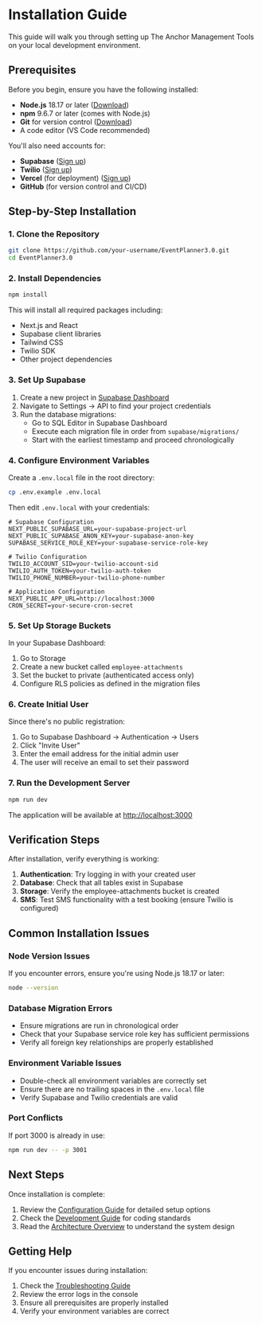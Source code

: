 # Installation Guide

This guide will walk you through setting up The Anchor Management Tools on your local development environment.

## Prerequisites

Before you begin, ensure you have the following installed:

- **Node.js** 18.17 or later ([Download](https://nodejs.org/))
- **npm** 9.6.7 or later (comes with Node.js)
- **Git** for version control ([Download](https://git-scm.com/))
- A code editor (VS Code recommended)

You'll also need accounts for:
- **Supabase** ([Sign up](https://supabase.com))
- **Twilio** ([Sign up](https://www.twilio.com))
- **Vercel** (for deployment) ([Sign up](https://vercel.com))
- **GitHub** (for version control and CI/CD)

## Step-by-Step Installation

### 1. Clone the Repository

```bash
git clone https://github.com/your-username/EventPlanner3.0.git
cd EventPlanner3.0
```

### 2. Install Dependencies

```bash
npm install
```

This will install all required packages including:
- Next.js and React
- Supabase client libraries
- Tailwind CSS
- Twilio SDK
- Other project dependencies

### 3. Set Up Supabase

1. Create a new project in [Supabase Dashboard](https://app.supabase.com)
2. Navigate to Settings → API to find your project credentials
3. Run the database migrations:
   - Go to SQL Editor in Supabase Dashboard
   - Execute each migration file in order from `supabase/migrations/`
   - Start with the earliest timestamp and proceed chronologically

### 4. Configure Environment Variables

Create a `.env.local` file in the root directory:

```bash
cp .env.example .env.local
```

Then edit `.env.local` with your credentials:

```env
# Supabase Configuration
NEXT_PUBLIC_SUPABASE_URL=your-supabase-project-url
NEXT_PUBLIC_SUPABASE_ANON_KEY=your-supabase-anon-key
SUPABASE_SERVICE_ROLE_KEY=your-supabase-service-role-key

# Twilio Configuration
TWILIO_ACCOUNT_SID=your-twilio-account-sid
TWILIO_AUTH_TOKEN=your-twilio-auth-token
TWILIO_PHONE_NUMBER=your-twilio-phone-number

# Application Configuration
NEXT_PUBLIC_APP_URL=http://localhost:3000
CRON_SECRET=your-secure-cron-secret
```

### 5. Set Up Storage Buckets

In your Supabase Dashboard:

1. Go to Storage
2. Create a new bucket called `employee-attachments`
3. Set the bucket to private (authenticated access only)
4. Configure RLS policies as defined in the migration files

### 6. Create Initial User

Since there's no public registration:

1. Go to Supabase Dashboard → Authentication → Users
2. Click "Invite User"
3. Enter the email address for the initial admin user
4. The user will receive an email to set their password

### 7. Run the Development Server

```bash
npm run dev
```

The application will be available at [http://localhost:3000](http://localhost:3000)

## Verification Steps

After installation, verify everything is working:

1. **Authentication**: Try logging in with your created user
2. **Database**: Check that all tables exist in Supabase
3. **Storage**: Verify the employee-attachments bucket is created
4. **SMS**: Test SMS functionality with a test booking (ensure Twilio is configured)

## Common Installation Issues

### Node Version Issues
If you encounter errors, ensure you're using Node.js 18.17 or later:
```bash
node --version
```

### Database Migration Errors
- Ensure migrations are run in chronological order
- Check that your Supabase service role key has sufficient permissions
- Verify all foreign key relationships are properly established

### Environment Variable Issues
- Double-check all environment variables are correctly set
- Ensure there are no trailing spaces in the `.env.local` file
- Verify Supabase and Twilio credentials are valid

### Port Conflicts
If port 3000 is already in use:
```bash
npm run dev -- -p 3001
```

## Next Steps

Once installation is complete:
1. Review the [Configuration Guide](./configuration.md) for detailed setup options
2. Check the [Development Guide](./development/README.md) for coding standards
3. Read the [Architecture Overview](./architecture/README.md) to understand the system design

## Getting Help

If you encounter issues during installation:
1. Check the [Troubleshooting Guide](./troubleshooting.md)
2. Review the error logs in the console
3. Ensure all prerequisites are properly installed
4. Verify your environment variables are correct